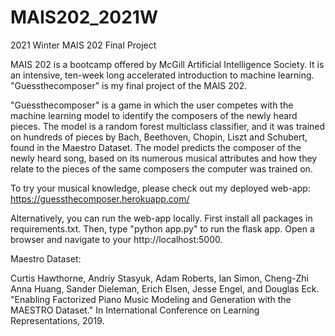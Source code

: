 # MAIS202_2021W
2021 Winter MAIS 202 Final Project

MAIS 202 is a bootcamp offered by McGill Artificial Intelligence Society. It is an intensive, ten-week long accelerated introduction to machine learning. "Guessthecomposer" is my final project of the MAIS 202. 

"Guessthecomposer" is a game in which the user competes with the machine learning model to identify the composers of the newly heard pieces. The model is a random forest multiclass classifier, and it was trained on hundreds of pieces by Bach, Beethoven, Chopin, Liszt and Schubert, found in the Maestro Dataset. The model predicts the composer of the newly heard song, based on its numerous musical attributes and how they relate to the pieces of the same composers the computer was trained on.

To try your musical knowledge, please check out my deployed web-app: https://guessthecomposer.herokuapp.com/


Alternatively, you can run the web-app locally. First install all packages in requirements.txt. Then, type "python app.py" to run the flask app. Open a browser and navigate to your http://localhost:5000.


Maestro Dataset:

Curtis Hawthorne, Andriy Stasyuk, Adam Roberts, Ian Simon, Cheng-Zhi Anna Huang, Sander Dieleman, Erich Elsen, Jesse Engel, and Douglas Eck. "Enabling Factorized Piano Music Modeling and Generation with the MAESTRO Dataset." In International Conference on Learning Representations, 2019.

